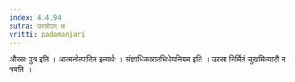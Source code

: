 ```yaml
---
index: 4.4.94
sutra: उरसोऽण् च
vritti: padamanjari
---
```


 औरसः पुत्र इति । आत्मनोत्पादित इत्यर्थः । संज्ञाधिकारादभिधेयनियम इति । उरसा निर्मितं सुखमित्यादौ न भवति ॥